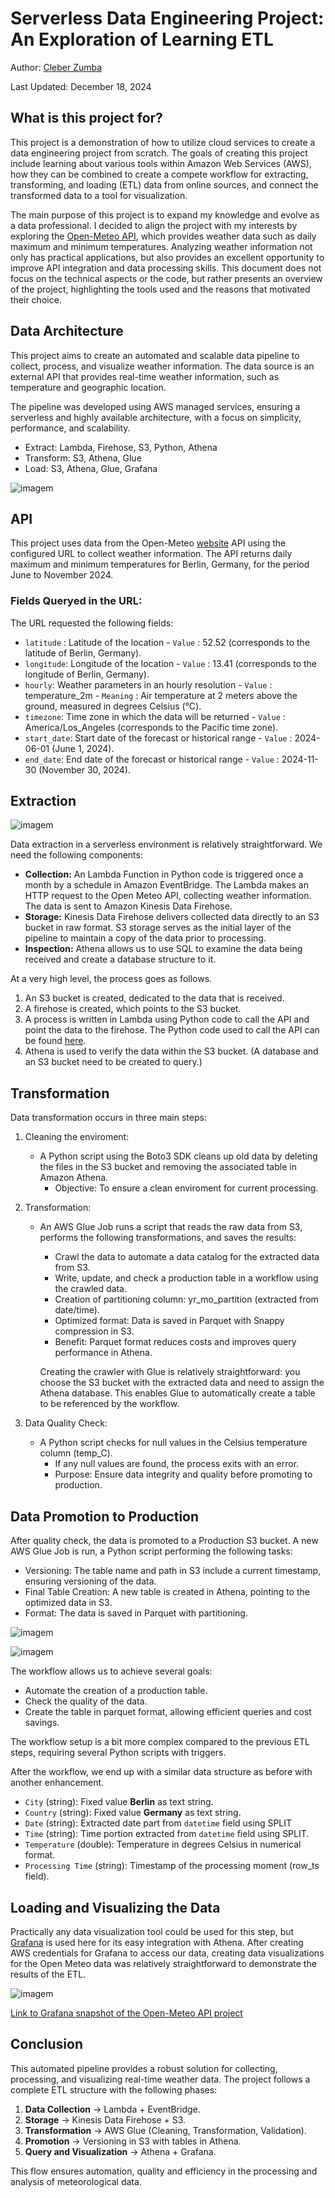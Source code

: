 
# Serverless Data Engineering Project: An Exploration of Learning ETL

Author: [Cleber Zumba](https://github.com/cleberzumba)

Last Updated: December 18, 2024

## What is this project for?
This project is a demonstration of how to utilize cloud services to create a data engineering project from scratch. The goals of creating this project include learning about various tools within Amazon Web Services (AWS), how they can be combined to create a compete workflow for extracting, transforming, and loading (ETL) data from online sources, and connect the transformed data to a tool for visualization. 

The main purpose of this project is to expand my knowledge and evolve as a data professional. I decided to align the project with my interests by exploring the [Open-Meteo API](https://open-meteo.com/), which provides weather data such as daily maximum and minimum temperatures. Analyzing weather information not only has practical applications, but also provides an excellent opportunity to improve API integration and data processing skills. This document does not focus on the technical aspects or the code, but rather presents an overview of the project, highlighting the tools used and the reasons that motivated their choice.

## Data Architecture

This project aims to create an automated and scalable data pipeline to collect, process, and visualize weather information. The data source is an external API that provides real-time weather information, such as temperature and geographic location.

The pipeline was developed using AWS managed services, ensuring a serverless and highly available architecture, with a focus on simplicity, performance, and scalability.

  - Extract: Lambda, Firehose, S3, Python, Athena
  - Transform: S3, Athena, Glue
  - Load: S3, Athena, Glue, Grafana
    
![imagem](images/Serverless-Data-Engineering-Project.jpeg)

## API

This project uses data from the Open-Meteo [website](https://open-meteo.com/) API using the configured URL to collect weather information. The API returns daily maximum and minimum temperatures for Berlin, Germany, for the period June to November 2024.

### Fields Queryed in the URL:

The URL requested the following fields:

  - `latitude` : Latitude of the location - `Value` : 52.52 (corresponds to the latitude of Berlin, Germany).
  - `longitude`: Longitude of the location - `Value` : 13.41 (corresponds to the longitude of Berlin, Germany).
  - `hourly`: Weather parameters in an hourly resolution - `Value` : temperature_2m - `Meaning` : Air temperature at 2 meters above the ground, measured in degrees Celsius (°C).
  - `timezone`: Time zone in which the data will be returned - `Value` : America/Los_Angeles (corresponds to the Pacific time zone).
  - `start_date`: Start date of the forecast or historical range - `Value` : 2024-06-01 (June 1, 2024).
  - `end_date`: End date of the forecast or historical range - `Value` : 2024-11-30 (November 30, 2024).

## Extraction

![imagem](images/1-aws-event-bridge.jpg)

Data extraction in a serverless environment is relatively straightforward. We need the following components:

  - **Collection:** An Lambda Function in Python code is triggered once a month by a schedule in Amazon EventBridge. The Lambda makes an HTTP request to the Open Meteo API, collecting weather information. The data is sent to Amazon Kinesis Data Firehose.
  - **Storage:** Kinesis Data Firehose delivers collected data directly to an S3 bucket in raw format. S3 storage serves as the initial layer of the pipeline to maintain a copy of the data prior to processing.
  - **Inspection:** Athena allows us to use SQL to examine the data being received and create a database structure to it.

At a very high level, the process goes as follows.

  1. An S3 bucket is created, dedicated to the data that is received.
  2. A firehose is created, which points to the S3 bucket.
  3. A process is written in Lambda using Python code to call the API and point the data to the firehose. The Python code used to call the API can be found [here](https://github.com/cleberzumba/Serverless-Data-Engineering-Project-AWS/tree/main/glue).
  4. Athena is used to verify the data within the S3 bucket. (A database and an S3 bucket need to be created to query.)

## Transformation

Data transformation occurs in three main steps:

1.	Cleaning the enviroment:

    - A Python script  using the Boto3 SDK cleans up old data by deleting the files in the S3 bucket and removing the associated table in Amazon Athena.
      - Objective: To ensure a clean enviroment for current processing.

2.	Transformation:
         
    - An AWS Glue Job runs a script that reads the raw data from S3, performs the following transformations, and saves the results:
      - Crawl the data to automate a data catalog for the extracted data from S3.
      - Write, update, and check a production table in a workflow using the crawled data.
      - Creation of partitioning column: yr_mo_partition (extracted from date/time).
      - Optimized format: Data is saved in Parquet with Snappy compression in S3.
      - Benefit: Parquet format reduces costs and improves query performance in Athena.

      Creating the crawler with Glue is relatively straightforward: you choose the S3 bucket with the extracted data and need to assign the Athena database. This enables Glue to automatically create a table to be referenced by the workflow.

3.	Data Quality Check:

    - A Python script checks for null values in the Celsius temperature column (temp_C).
      - If any null values are found, the process exits with an error.
      - Purpose: Ensure data integrity and quality before promoting to production.

## Data Promotion to Production

After quality check, the data is promoted to a Production S3 bucket. A new AWS Glue Job is run, a Python script performing the following tasks:

  - Versioning: The table name and path in S3 include a current timestamp, ensuring versioning of the data.
  - Final Table Creation: A new table is created in Athena, pointing to the optimized data in S3.
  - Format: The data is saved in Parquet with partitioning.

![imagem](images/5-workflow-orchestration.jpg)

![imagem](images/6-workflow-run-succeeded.jpg)

The workflow allows us to achieve several goals:

  - Automate the creation of a production table.
  - Check the quality of the data.
  - Create the table in parquet format, allowing efficient queries and cost savings.

The workflow setup is a bit more complex compared to the previous ETL steps, requiring several Python scripts with triggers.

After the workflow, we end up with a similar data structure as before with another enhancement.

  - `City` (string): Fixed value **Berlin** as text string.
  - `Country` (string): Fixed value **Germany** as text string.
  - `Date` (string): Extracted date part from `datetime` field using SPLIT
  - `Time` (string): Time portion extracted from `datetime` field using SPLIT.
  - `Temperature` (double): Temperature in degrees Celsius in numerical format.
  - `Processing Time` (string): Timestamp of the processing moment (row_ts field).

## Loading and Visualizing the Data

Practically any data visualization tool could be used for this step, but [Grafana](https://grafana.com/) is used here for its easy integration with Athena. After creating AWS credentials for Grafana to access our data, creating data visualizations for the Open Meteo data was relatively straightforward to demonstrate the results of the ETL.

![imagem](images/dashboard-grafana.jpg)

[Link to Grafana snapshot of the Open-Meteo API project](https://cleberz21.grafana.net/dashboard/snapshot/lsPt5B1utstFREDAwQkEzTzmC66L1BbF?orgId=1&from=2024-12-18T00:00:00.000Z&to=2024-12-18T23:00:00.000Z&timezone=browser)

## Conclusion

This automated pipeline provides a robust solution for collecting, processing, and visualizing real-time weather data. The project follows a complete ETL structure with the following phases:

  1.	**Data Collection** → Lambda + EventBridge.
  2.	**Storage** → Kinesis Data Firehose + S3.
  3.	**Transformation** → AWS Glue (Cleaning, Transformation, Validation).
  4.	**Promotion** → Versioning in S3 with tables in Athena.
  5.	**Query and Visualization** → Athena + Grafana.

This flow ensures automation, quality and efficiency in the processing and analysis of meteorological data.

